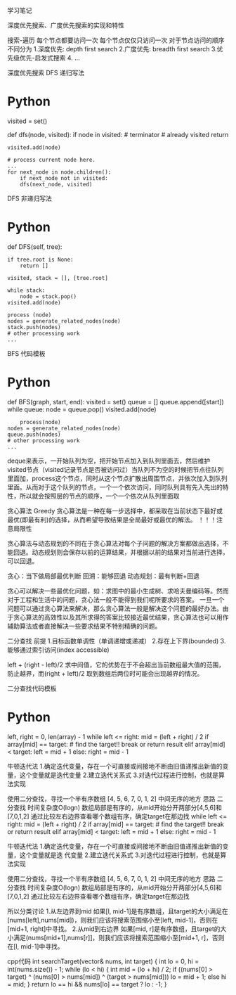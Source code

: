 学习笔记

深度优先搜索、广度优先搜索的实现和特性

搜索-遍历
每个节点都要访问一次
每个节点仅仅只访问一次
对于节点访问的顺序不同分为 1.深度优先: depth first search
                           2.广度优先: breadth first search
                           3.优先级优先-启发式搜索
			   4. ...
                           

深度优先搜索
DFS 递归写法

# Python

visited = set()

def dfs(node, visited):
    if node in visited: # terminator
    	# already visited
    	return
    
    visited.add(node)
    
    # process current node here.
    ...
    for next_node in node.children():
        if next_node not in visited:
	    dfs(next_node, visited)


DFS 非递归写法
# Python
def DFS(self, tree):

    if tree.root is None:
        return []

    visited, stack = [], [tree.root]
    
    while stack:
        node = stack.pop()
	visited.add(node)
	
	process (node)
	nodes = generate_related_nodes(node)
	stack.push(nodes)
    # other processing work
    ...

BFS 代码模板
# Python
def BFS(graph, start, end):
    visited = set()
    queue = []
    queue.append([start])
    while queue:
	node = queue.pop()
	visited.add(node)

        process(node)
	nodes = generate_related_nodes(node)
	queue.push(nodes)
    # other processing work
    ...

deque来表示，一开始队列为空，把开始节点加入到队列里面去，然后维护visited节点（visited记录节点是否被访问过）当队列不为空的时候把节点往队列里面加，process这个节点，同时从这个节点扩散出周围节点，并依次加入到队列里面。从而对于这个队列的节点，一个一个依次访问，同时队列具有先入先出的特性，所以就会按照层的节点的顺序，一个一个依次从队列里面取

贪心算法 Greedy
贪心算法是一种在每一步选择中，都采取在当前状态下最好或最优(即最有利)的选择，从而希望导致结果是全局最好或最优的解法。
！！！注意局限性
	
贪心算法与动态规划的不同在于贪心算法对每个子问题的解决方案都做出选择，不能回退。动态规划则会保存以前的运算结果，并根据以前的结果对当前进行选择，可以回退。

贪心：当下做局部最优判断
回溯：能够回退
动态规划：最有判断+回退


贪心可以解决一些最优化问题，如：求图中的最小生成树、求哈夫曼编码等。然而对于工程和生活中的问题，贪心法一般不能得到我们呢所要求的答案。
一旦一个问题可以通过贪心算法来解决，那么贪心算法一般是解决这个问题的最好办法。由于贪心算法的高效性以及其所求得的答案比较接近最优结果，贪心算法也可以用作辅助算法或者直接解决一些要求结果不特别精确的问题。

二分查找
前提 1.目标函数单调性（单调递增或递减）
     2.存在上下界(bounded)
     3.能够通过索引访问(index accessible)

left + (right - left)/2 求中间值，它的优势在于不会超出当前数组最大值的范围，防止越界，而(right + left)/2 取到数组后两位时可能会出现越界的情况。

二分查找代码模板
# Python
left, right = 0, len(array) - 1
while left <= right:
      mid = (left + right) / 2
      if array[mid] == target:
            # find the target!!
	    break or return result
      elif array[mid] < target:
	    left = mid + 1
      else:
	    right = mid - 1

牛顿迭代法
1.确定迭代变量，存在一个可直接或间接地不断由旧值递推出新值的变量，这个变量就是迭代变量
2.建立迭代关系式
3.对迭代过程进行控制，也就是算法实现


使用二分查找，寻找一个半有序数组 [4, 5, 6, 7, 0, 1, 2] 中间无序的地方
思路 二分查找 时间复杂度O(logn) 
数组局部是有序的，从mid开始分开两部分[4,5,6]和[7,0,1,2]
通过比较左右边界查看哪个数组有序，确定target在那边找
while left <= right:
      mid = (left + right) / 2
      if array[mid] == target:
            # find the target!!
            break or return result
      elif array[mid] < target:
            left = mid + 1
      else:
            right = mid - 1

牛顿迭代法
1.确定迭代变量，存在一个可直接或间接地不断由旧值递推出新值的变量，这个变量就是迭
代变量
2.建立迭代关系式
3.对迭代过程进行控制，也就是算法实现


使用二分查找，寻找一个半有序数组 [4, 5, 6, 7, 0, 1, 2] 中间无序的地方
思路 二分查找 时间复杂度O(logn)
数组局部是有序的，从mid开始分开两部分[4,5,6]和[7,0,1,2]
通过比较左右边界查看哪个数组有序，确定target在那边找

所以分类讨论
1.从左边界到mid
如果[l, mid-1]是有序数组，且target的大小满足在[nums[left],nums[mid])，则我们应该将搜索范围缩小至[left, mid-1]，否则在 [mid+1, right]中寻找。
2.从mid到右边界
如果[mid, r]是有序数组，且target的大小满足(nums[mid+1],nums[r]]，则我们应该将搜索范围缩小至[mid+1, r]，否则在[l, mid-1]中寻找。

cpp代码
int searchTarget(vector<int>& nums, int target) {
    int lo = 0, hi = int(nums.size()) - 1;
    while (lo < hi) {
        int mid = (lo + hi) / 2;
        if ((nums[0] > target) ^ (nums[0] > nums[mid]) ^ (target > nums[mid]))
            lo = mid + 1;
        else
            hi = mid;
    }
    return lo == hi && nums[lo] == target ? lo : -1;
}
